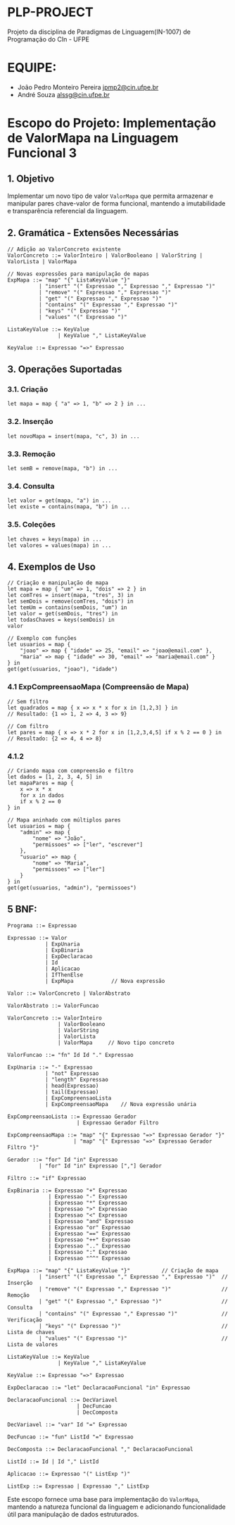 # PLP-PROJECT
Projeto da disciplina de Paradigmas de Linguagem(IN-1007) de Programação do CIn - UFPE

# EQUIPE:
* João Pedro Monteiro Pereira jpmp2@cin.ufpe.br
* André Souza alssg@cin.ufpe.br

# Escopo do Projeto: Implementação de ValorMapa na Linguagem Funcional 3

## 1. Objetivo
Implementar um novo tipo de valor `ValorMapa` que permita armazenar e manipular pares chave-valor de forma funcional, mantendo a imutabilidade e transparência referencial da linguagem.

## 2. Gramática - Extensões Necessárias

```bnf
// Adição ao ValorConcreto existente
ValorConcreto ::= ValorInteiro | ValorBooleano | ValorString | ValorLista | ValorMapa

// Novas expressões para manipulação de mapas
ExpMapa ::= "map" "{" ListaKeyValue "}" 
          | "insert" "(" Expressao "," Expressao "," Expressao ")"
          | "remove" "(" Expressao "," Expressao ")"
          | "get" "(" Expressao "," Expressao ")"
          | "contains" "(" Expressao "," Expressao ")"
          | "keys" "(" Expressao ")"
          | "values" "(" Expressao ")"

ListaKeyValue ::= KeyValue 
                | KeyValue "," ListaKeyValue

KeyValue ::= Expressao "=>" Expressao
```

## 3. Operações Suportadas

### 3.1. Criação
```
let mapa = map { "a" => 1, "b" => 2 } in ...
```

### 3.2. Inserção
```
let novoMapa = insert(mapa, "c", 3) in ...
```

### 3.3. Remoção
```
let semB = remove(mapa, "b") in ...
```

### 3.4. Consulta
```
let valor = get(mapa, "a") in ...
let existe = contains(mapa, "b") in ...
```

### 3.5. Coleções
```
let chaves = keys(mapa) in ...
let valores = values(mapa) in ...
```

## 4. Exemplos de Uso

```
// Criação e manipulação de mapa
let mapa = map { "um" => 1, "dois" => 2 } in
let comTres = insert(mapa, "tres", 3) in
let semDois = remove(comTres, "dois") in
let temUm = contains(semDois, "um") in
let valor = get(semDois, "tres") in
let todasChaves = keys(semDois) in
valor

// Exemplo com funções
let usuarios = map { 
    "joao" => map { "idade" => 25, "email" => "joao@email.com" },
    "maria" => map { "idade" => 30, "email" => "maria@email.com" }
} in
get(get(usuarios, "joao"), "idade")
```
### 4.1 ExpCompreensaoMapa (Compreensão de Mapa)
```
// Sem filtro
let quadrados = map { x => x * x for x in [1,2,3] } in
// Resultado: {1 => 1, 2 => 4, 3 => 9}

// Com filtro
let pares = map { x => x * 2 for x in [1,2,3,4,5] if x % 2 == 0 } in
// Resultado: {2 => 4, 4 => 8}
```

### 4.1.2
```
// Criando mapa com compreensão e filtro
let dados = [1, 2, 3, 4, 5] in
let mapaPares = map { 
    x => x * x 
    for x in dados 
    if x % 2 == 0 
} in

// Mapa aninhado com múltiplos pares
let usuarios = map {
    "admin" => map {
        "nome" => "João",
        "permissoes" => ["ler", "escrever"]
    },
    "usuario" => map {
        "nome" => "Maria",
        "permissoes" => ["ler"]
    }
} in
get(get(usuarios, "admin"), "permissoes")
```

## 5 BNF:
```
Programa ::= Expressao

Expressao ::= Valor
            | ExpUnaria
            | ExpBinaria
            | ExpDeclaracao
            | Id
            | Aplicacao
            | IfThenElse
            | ExpMapa            // Nova expressão

Valor ::= ValorConcreto | ValorAbstrato

ValorAbstrato ::= ValorFuncao

ValorConcreto ::= ValorInteiro 
                | ValorBooleano 
                | ValorString 
                | ValorLista
                | ValorMapa     // Novo tipo concreto

ValorFuncao ::= "fn" Id Id "." Expressao

ExpUnaria ::= "-" Expressao 
            | "not" Expressao 
            | "length" Expressao
            | head(Expressao) 
            | tail(Expressao)
            | ExpCompreensaoLista
            | ExpCompreensaoMapa    // Nova expressão unária

ExpCompreensaoLista ::= Expressao Gerador 
                      | Expressao Gerador Filtro

ExpCompreensaoMapa ::= "map" "{" Expressao "=>" Expressao Gerador "}"
                     | "map" "{" Expressao "=>" Expressao Gerador Filtro "}"

Gerador ::= "for" Id "in" Expressao
          | "for" Id "in" Expressao [","] Gerador

Filtro ::= "if" Expressao

ExpBinaria ::= Expressao "+" Expressao
             | Expressao "-" Expressao
             | Expressao "*" Expressao
             | Expressao ">" Expressao
             | Expressao "<" Expressao
             | Expressao "and" Expressao
             | Expressao "or" Expressao
             | Expressao "==" Expressao
             | Expressao "++" Expressao
             | Expressao ".." Expressao
             | Expressao ":" Expressao
             | Expressao "^^" Expressao

ExpMapa ::= "map" "{" ListaKeyValue "}"          // Criação de mapa
          | "insert" "(" Expressao "," Expressao "," Expressao ")"  // Inserção
          | "remove" "(" Expressao "," Expressao ")"                // Remoção
          | "get" "(" Expressao "," Expressao ")"                   // Consulta
          | "contains" "(" Expressao "," Expressao ")"              // Verificação
          | "keys" "(" Expressao ")"                                // Lista de chaves
          | "values" "(" Expressao ")"                              // Lista de valores

ListaKeyValue ::= KeyValue 
                | KeyValue "," ListaKeyValue

KeyValue ::= Expressao "=>" Expressao

ExpDeclaracao ::= "let" DeclaracaoFuncional "in" Expressao

DeclaracaoFuncional ::= DecVariavel
                      | DecFuncao
                      | DecComposta

DecVariavel ::= "var" Id "=" Expressao

DecFuncao ::= "fun" ListId "=" Expressao

DecComposta ::= DeclaracaoFuncional "," DeclaracaoFuncional

ListId ::= Id | Id "," ListId

Aplicacao ::= Expressao "(" ListExp ")"

ListExp ::= Expressao | Expressao "," ListExp
```

Este escopo fornece uma base para implementação do `ValorMapa`, mantendo a natureza funcional da linguagem e adicionando funcionalidade útil para manipulação de dados estruturados.
